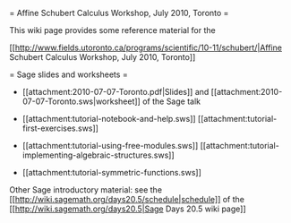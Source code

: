 = Affine Schubert Calculus Workshop, July 2010, Toronto =

This wiki page provides some reference material for the

[[http://www.fields.utoronto.ca/programs/scientific/10-11/schubert/|Affine Schubert Calculus Workshop, July 2010, Toronto]]

= Sage slides and worksheets =

 * [[attachment:2010-07-07-Toronto.pdf|Slides]] and [[attachment:2010-07-07-Toronto.sws|worksheet]] of the Sage talk

 * [[attachment:tutorial-notebook-and-help.sws]] [[attachment:tutorial-first-exercises.sws]]

 * [[attachment:tutorial-using-free-modules.sws]] [[attachment:tutorial-implementing-algebraic-structures.sws]]

 * [[attachment:tutorial-symmetric-functions.sws]]

Other Sage introductory material: see the
[[http://wiki.sagemath.org/days20.5/schedule|schedule]] of the
[[http://wiki.sagemath.org/days20.5|Sage Days 20.5 wiki page]]
